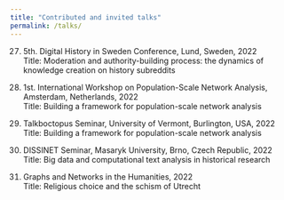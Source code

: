 ```yaml
---
title: "Contributed and invited talks"
permalink: /talks/
---
```


27. 5th. Digital History in Sweden Conference, Lund, Sweden, 2022  
Title: Moderation and authority-building process: the dynamics of knowledge creation on history subreddits  

26. 1st. International Workshop on Population-Scale Network Analysis, Amsterdam, Netherlands, 2022  
Title: Building a framework for population-scale network analysis  

25. Talkboctopus Seminar, University of Vermont, Burlington, USA, 2022  
Title: Building a framework for population-scale network analysis  

24. DISSINET Seminar, Masaryk University, Brno, Czech Republic, 2022  
Title: Big data and computational text analysis in historical research  

23. Graphs and Networks in the Humanities, 2022  
Title: Religious choice and the schism of Utrecht  
